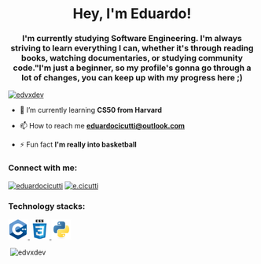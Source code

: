 <h1 align="center">Hey, I'm Eduardo!</h1>
<h3 align="center">I'm currently studying Software Engineering. I'm always striving to learn everything I can, whether it's through reading books, watching documentaries, or studying community code."I'm just a beginner, so my profile's gonna go through a lot of changes, you can keep up with my progress here ;)</h3>

<p align="left"> <a href="https://github.com/ryo-ma/github-profile-trophy"><img src="https://github-profile-trophy.vercel.app/?username=edvxdev" alt="edvxdev" /></a> </p>

- 🌱 I’m currently learning **CS50 from Harvard**

- 📫 How to reach me **eduardocicutti@outlook.com**

- ⚡ Fun fact **I'm really into basketball**

<h3 align="left">Connect with me:</h3>
<p align="left">
<a href="https://linkedin.com/in/eduardocicutti" target="blank"><img align="center" src="https://raw.githubusercontent.com/rahuldkjain/github-profile-readme-generator/master/src/images/icons/Social/linked-in-alt.svg" alt="eduardocicutti" height="30" width="40" /></a>
<a href="https://instagram.com/e.cicutti" target="blank"><img align="center" src="https://raw.githubusercontent.com/rahuldkjain/github-profile-readme-generator/master/src/images/icons/Social/instagram.svg" alt="e.cicutti" height="30" width="40" /></a>
</p>

<h3 align="left">Technology stacks:</h3>
<p align="left"> <a href="https://www.w3schools.com/cpp/" target="_blank" rel="noreferrer"> <img src="https://raw.githubusercontent.com/devicons/devicon/master/icons/cplusplus/cplusplus-original.svg" alt="cplusplus" width="40" height="40"/> </a> <a href="https://www.w3schools.com/css/" target="_blank" rel="noreferrer"> <img src="https://raw.githubusercontent.com/devicons/devicon/master/icons/css3/css3-original-wordmark.svg" alt="css3" width="40" height="40"/> </a> <a href="https://www.python.org" target="_blank" rel="noreferrer"> <img src="https://raw.githubusercontent.com/devicons/devicon/master/icons/python/python-original.svg" alt="python" width="40" height="40"/> </a> </p>

<p>&nbsp;<img align="center" src="https://github-readme-stats.vercel.app/api?username=edvxdev&show_icons=true&locale=en" alt="edvxdev" /></p>
